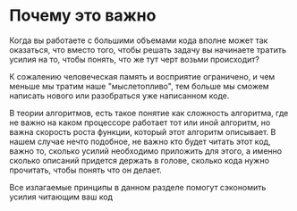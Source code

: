 # Почему это важно

Когда вы работаете с большими объемами кода вполне может так оказаться, что вместо того, чтобы решать задачу вы начинаете тратить усилия на то, чтобы понять, что же тут черт возьми происходит? 

К сожалению человеческая память и восприятие ограничено, и чем меньше мы тратим наше "мыслетопливо", тем больше мы сможем написать нового или разобраться уже написанном коде.

В теории алгоритмов, есть такое понятие как сложность алгоритма,  где не важно на каком процессоре работает тот или иной алгоритм, но важна скорость роста функции, который этот алгоритм описывает. В нашем случае нечто подобное, не важно кто будет читать этот код, важно то, сколько усилий необходимо приложить для этого, а именно сколько описаний придется держать в голове, сколько кода нужно прочитать, чтобы понять что он делает.

Все излагаемые принципы в данном разделе помогут сэкономить усилия читающим ваш код 

